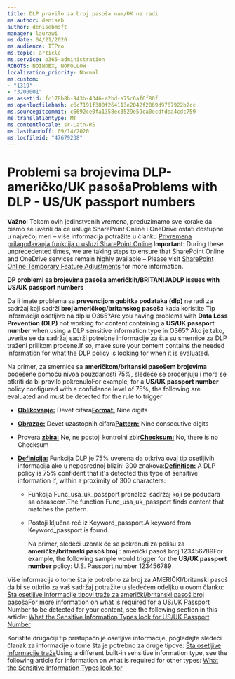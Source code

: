 ```yaml
---
title: DLP pravilo za broj pasoša nam/UK ne radi
ms.author: deniseb
author: denisebmsft
manager: laurawi
ms.date: 04/21/2020
ms.audience: ITPro
ms.topic: article
ms.service: o365-administration
ROBOTS: NOINDEX, NOFOLLOW
localization_priority: Normal
ms.custom:
- "1319"
- "3200001"
ms.assetid: fc178b8b-943b-4346-a2bd-a75c6af6f80f
ms.openlocfilehash: c6c7191f380f264113e2042f2869d9767922b2cc
ms.sourcegitcommit: c6692ce0fa1358ec3529e59ca0ecdfdea4cdc759
ms.translationtype: MT
ms.contentlocale: sr-Latn-RS
ms.lasthandoff: 09/14/2020
ms.locfileid: "47679238"
---
```

# <a name="problems-with-dlp---usuk-passport-numbers"></a><span data-ttu-id="0e381-102">Problemi sa brojevima DLP-američko/UK pasoša</span><span class="sxs-lookup"><span data-stu-id="0e381-102">Problems with DLP - US/UK passport numbers</span></span>

<span data-ttu-id="0e381-103">**Važno**: Tokom ovih jedinstvenih vremena, preduzimamo sve korake da bismo se uverili da će usluge SharePoint Online i OneDrive ostati dostupne u najvećoj meri – više informacija potražite u članku [Privremena prilagođavanja funkcija u usluzi SharePoint Online](https://aka.ms/ODSPAdjustments).</span><span class="sxs-lookup"><span data-stu-id="0e381-103">**Important**: During these unprecedented times, we are taking steps to ensure that SharePoint Online and OneDrive services remain highly available – Please visit [SharePoint Online Temporary Feature Adjustments](https://aka.ms/ODSPAdjustments) for more information.</span></span>

<span data-ttu-id="0e381-104">**DP problemi sa brojevima pasoša američkih/BRITANIJA**</span><span class="sxs-lookup"><span data-stu-id="0e381-104">**DLP issues with US/UK passport numbers**</span></span>

<span data-ttu-id="0e381-105">Da li imate problema sa **prevencijom gubitka podataka (dlp)** ne radi za sadržaj koji sadrži **broj američkog/britanskog pasoša** kada koristite Tip informacija osetljive na dlp u O365?</span><span class="sxs-lookup"><span data-stu-id="0e381-105">Are you having problems with **Data Loss Prevention (DLP)** not working for content containing a **US/UK passport number** when using a DLP sensitive information type in O365?</span></span> <span data-ttu-id="0e381-106">Ako je tako, uverite se da sadržaj sadrži potrebne informacije za šta su smernice za DLP traženi prilikom procene.</span><span class="sxs-lookup"><span data-stu-id="0e381-106">If so, make sure your content contains the needed information for what the DLP policy is looking for when it is evaluated.</span></span>
  
<span data-ttu-id="0e381-107">Na primer, za smernice sa **američkom/britanski pasošem brojevima** podešene pomoću nivoa pouzdanosti 75%, sledeće se procenjuju i mora se otkriti da bi pravilo pokrenulo</span><span class="sxs-lookup"><span data-stu-id="0e381-107">For example, for a **US/UK passport number** policy configured with a confidence level of 75%, the following are evaluated and must be detected for the rule to trigger</span></span>
  
- <span data-ttu-id="0e381-108">**[Oblikovanje:](https://docs.microsoft.com/microsoft-365/compliance/sensitive-information-type-entity-definitions#format-77)** Devet cifara</span><span class="sxs-lookup"><span data-stu-id="0e381-108">**[Format:](https://docs.microsoft.com/microsoft-365/compliance/sensitive-information-type-entity-definitions#format-77)** Nine digits</span></span>

- <span data-ttu-id="0e381-109">**[Obrazac:](https://docs.microsoft.com/microsoft-365/compliance/sensitive-information-type-entity-definitions#pattern-77)** Devet uzastopnih cifara</span><span class="sxs-lookup"><span data-stu-id="0e381-109">**[Pattern:](https://docs.microsoft.com/microsoft-365/compliance/sensitive-information-type-entity-definitions#pattern-77)** Nine consecutive digits</span></span>

- <span data-ttu-id="0e381-110">Provera **[zbira:](https://docs.microsoft.com/microsoft-365/compliance/sensitive-information-type-entity-definitions#checksum-76)** Ne, ne postoji kontrolni zbir</span><span class="sxs-lookup"><span data-stu-id="0e381-110">**[Checksum:](https://docs.microsoft.com/microsoft-365/compliance/sensitive-information-type-entity-definitions#checksum-76)** No, there is no Checksum</span></span>

- <span data-ttu-id="0e381-111">**[Definicija:](https://docs.microsoft.com/microsoft-365/compliance/sensitive-information-type-entity-definitions#definition-77)** Funkcija DLP je 75% uverena da otkriva ovaj tip osetljivih informacija ako u neposrednoj blizini 300 znakova:</span><span class="sxs-lookup"><span data-stu-id="0e381-111">**[Definition:](https://docs.microsoft.com/microsoft-365/compliance/sensitive-information-type-entity-definitions#definition-77)** A DLP policy is 75% confident that it's detected this type of sensitive information if, within a proximity of 300 characters:</span></span>

  - <span data-ttu-id="0e381-112">Funkcija Func_usa_uk_passport pronalazi sadržaj koji se podudara sa obrascem.</span><span class="sxs-lookup"><span data-stu-id="0e381-112">The function Func_usa_uk_passport finds content that matches the pattern.</span></span>

  - <span data-ttu-id="0e381-113">Postoji ključna reč iz Keyword_passport.</span><span class="sxs-lookup"><span data-stu-id="0e381-113">A keyword from Keyword_passport is found.</span></span>

    <span data-ttu-id="0e381-114">Na primer, sledeći uzorak će se pokrenuti za polisu za **američke/britanski pasoš broj** : američki pasoš broj 123456789</span><span class="sxs-lookup"><span data-stu-id="0e381-114">For example, the following sample would trigger for the **US/UK passport number** policy: U.S. Passport number 123456789</span></span>

<span data-ttu-id="0e381-115">Više informacija o tome šta je potrebno za broj za AMERIČKI/britanski pasoš da bi se otkrilo za vaš sadržaj potražite u sledećem odeljku u ovom članku: [Šta osetljive informacije tipovi traže za američki/britanski pasoš broj pasoša](https://docs.microsoft.com/microsoft-365/compliance/sensitive-information-type-entity-definitions#us--uk-passport-number)</span><span class="sxs-lookup"><span data-stu-id="0e381-115">For more information on what is required for a US/UK Passport Number to be detected for your content, see the following section in this article: [What the Sensitive Information Types look for US/UK Passport Number](https://docs.microsoft.com/microsoft-365/compliance/sensitive-information-type-entity-definitions#us--uk-passport-number)</span></span>
  
<span data-ttu-id="0e381-116">Koristite drugačiji tip pristupačnije osetljive informacije, pogledajte sledeći članak za informacije o tome šta je potrebno za druge tipove: [Šta osetljive informacije traže](https://docs.microsoft.com/microsoft-365/compliance/sensitive-information-type-entity-definitions)</span><span class="sxs-lookup"><span data-stu-id="0e381-116">Using a different built-in sensitive information type, see the following article for information on what is required for other types: [What the Sensitive Information Types look for](https://docs.microsoft.com/microsoft-365/compliance/sensitive-information-type-entity-definitions)</span></span>
  